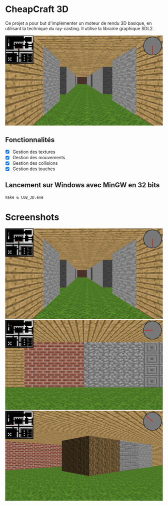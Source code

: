 # CheapCraft 3D
Ce projet a pour but d'implémenter un moteur de rendu 3D basique, en utilisant la technique du ray-casting.
Il utilise la librairie graphique SDL2.

![alt text](screenshots/screenshot%20(1).png "Screenshot n°1")

## Fonctionnalités
- [x] Gestion des textures
- [x] Gestion des mouvements
- [x] Gestion des collisions
- [x] Gestion des touches
## Lancement sur Windows avec MinGW en 32 bits
``make & CUB_3D.exe``
# Screenshots
![alt text](screenshots/screenshot%20(1).png "Screenshot n°1")
![alt text](screenshots/screenshot%20(2).png "Screenshot n°2")
![alt text](screenshots/screenshot%20(3).png "Screenshot n°3")